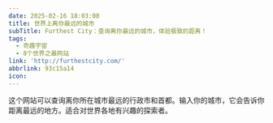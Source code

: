 ```yaml
---
date: 2025-02-16 18:03:08
title: 世界上离你最远的城市
subTitle: Furthest City：查询离你最远的城市，体验极致的距离！
tags:
  - 奇趣宇宙
  - 8个世界之最网站
link: 'http://furthestcity.com/'
abbrlink: 93c15a14
icon:
---
```


这个网站可以查询离你所在城市最远的行政市和首都。输入你的城市，它会告诉你距离最远的地方。适合对世界各地有兴趣的探索者。